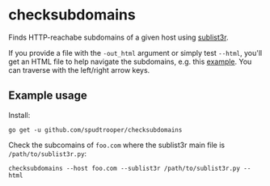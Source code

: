 # checksubdomains

Finds HTTP-reachabe subdomains of a given host using [sublist3r](https://github.com/aboul3la/Sublist3r).

If you provide a file with the `-out_html` argument or simply test `--html`, you'll get an HTML file to help navigate the subdomains, e.g. this [example](https://spudtrooper.github.io/checksubdomains/tmz.com.html). You can traverse with the left/right arrow keys.

## Example usage

Install:

```
go get -u github.com/spudtrooper/checksubdomains
```

Check the subcomains of `foo.com` where the sublist3r main file is `/path/to/sublist3r.py`:

```
checksubdomains --host foo.com --sublist3r /path/to/sublist3r.py --html
```